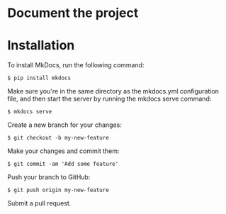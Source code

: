 # Document the project

# Installation

To install MkDocs, run the following command:

    $ pip install mkdocs

Make sure you're in the same directory as the mkdocs.yml configuration file, and then start the server by running the mkdocs serve command:

    $ mkdocs serve

Create a new branch for your changes:

    $ git checkout -b my-new-feature

Make your changes and commit them:
    
    $ git commit -am 'Add some feature'

Push your branch to GitHub:
    
    $ git push origin my-new-feature

Submit a pull request.

